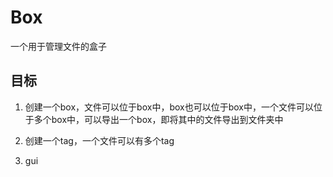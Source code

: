 # Box

一个用于管理文件的盒子

## 目标

1. 创建一个box，文件可以位于box中，box也可以位于box中，一个文件可以位于多个box中，可以导出一个box，即将其中的文件导出到文件夹中

2. 创建一个tag，一个文件可以有多个tag

3. gui
